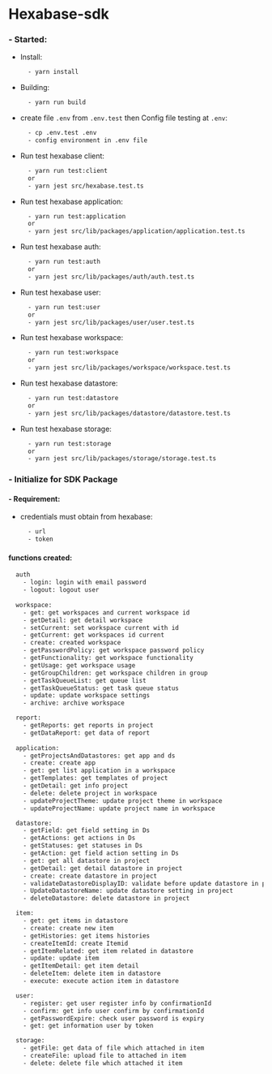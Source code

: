 # Hexabase-sdk

### - Started:
  - Install:
    ```bash
      - yarn install
    ```
  - Building:
    ```bash
      - yarn run build
    ```
  - create file ```.env``` from ```.env.test``` then Config file testing at ```.env```:
    ```bash
      - cp .env.test .env
      - config environment in .env file
    ```
  - Run test hexabase client:
    ```bash
      - yarn run test:client
      or
      - yarn jest src/hexabase.test.ts
    ```
  - Run test hexabase application:
    ```bash
      - yarn run test:application
      or
      - yarn jest src/lib/packages/application/application.test.ts
    ```
  - Run test hexabase auth:
    ```bash
      - yarn run test:auth
      or
      - yarn jest src/lib/packages/auth/auth.test.ts
    ```
  - Run test hexabase user:
    ```bash
      - yarn run test:user
      or
      - yarn jest src/lib/packages/user/user.test.ts
    ```
  - Run test hexabase workspace:
    ```bash
      - yarn run test:workspace
      or
      - yarn jest src/lib/packages/workspace/workspace.test.ts
    ```
  - Run test hexabase datastore:
    ```bash
      - yarn run test:datastore
      or
      - yarn jest src/lib/packages/datastore/datastore.test.ts
    ```
  - Run test hexabase storage:
    ```bash
      - yarn run test:storage
      or
      - yarn jest src/lib/packages/storage/storage.test.ts
    ```
### - Initialize for SDK Package
#### - Requirement:
  - credentials must obtain from hexabase: 
    ```bash
      - url
      - token
    ```

#### functions created:
```bash
  auth
    - login: login with email password
    - logout: logout user
  
  workspace:
    - get: get workspaces and current workspace id
    - getDetail: get detail workspace
    - setCurrent: set workspace current with id
    - getCurrent: get workspaces id current
    - create: created workspace 
    - getPasswordPolicy: get workspace password policy
    - getFunctionality: get workspace functionality
    - getUsage: get workspace usage
    - getGroupChildren: get workspace children in group
    - getTaskQueueList: get queue list
    - getTaskQueueStatus: get task queue status
    - update: update workspace settings
    - archive: archive workspace

  report:
    - getReports: get reports in project
    - getDataReport: get data of report
    
  application:
    - getProjectsAndDatastores: get app and ds
    - create: create app
    - get: get list application in a workspace
    - getTemplates: get templates of project
    - getDetail: get info project
    - delete: delete project in workspace
    - updateProjectTheme: update project theme in workspace
    - updateProjectName: update project name in workspace

  datastore:
    - getField: get field setting in Ds
    - getActions: get actions in Ds
    - getStatuses: get statuses in Ds
    - getAction: get field action setting in Ds
    - get: get all datastore in project
    - getDetail: get detail datastore in project
    - create: create datastore in project
    - validateDatastoreDisplayID: validate before update datastore in project
    - UpdateDatastoreName: update datastore setting in project
    - deleteDatastore: delete datastore in project

  item:
    - get: get items in datastore
    - create: create new item
    - getHistories: get items histories
    - createItemId: create Itemid
    - getItemRelated: get item related in datastore
    - update: update item
    - getItemDetail: get item detail
    - deleteItem: delete item in datastore
    - execute: execute action item in datastore

  user:
    - register: get user register info by confirmationId
    - confirm: get info user confirm by confirmationId
    - getPasswordExpire: check user password is expiry
    - get: get information user by token

  storage:
    - getFile: get data of file which attached in item
    - createFile: upload file to attached in item
    - delete: delete file which attached it item
```
